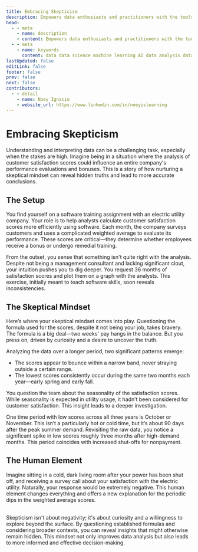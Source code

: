 ```yaml
---
title: Embracing Skepticism
description: Empowers data enthusiasts and practitioners with the tools and knowledge to unlock the potential of data.
head:
  - - meta
    - name: description
    - content: Empowers data enthusiasts and practitioners with the tools and knowledge to unlock the potential of data.
  - - meta
    - name: keywords
      content: data data science machine learning AI data analysis data-driven data enthusiasts data practitioners
lastUpdated: false
editLink: false
footer: false
prev: false
next: false
contributors:
  - - detail
    - name: Noey Ignacio
    - website_url: https://www.linkedin.com/in/noeyislearning
---
```


# Embracing Skepticism

Understanding and interpreting data can be a challenging task, especially when the stakes are high. Imagine being in a situation where the analysis of customer satisfaction scores could influence an entire company's performance evaluations and bonuses. This is a story of how nurturing a skeptical mindset can reveal hidden truths and lead to more accurate conclusions.

## The Setup

You find yourself on a software training assignment with an electric utility company. Your role is to help analysts calculate customer satisfaction scores more efficiently using software. Each month, the company surveys customers and uses a complicated weighted average to evaluate its performance. These scores are critical—they determine whether employees receive a bonus or undergo remedial training.

From the outset, you sense that something isn't quite right with the analysis. Despite not being a management consultant and lacking significant clout, your intuition pushes you to dig deeper. You request 36 months of satisfaction scores and plot them on a graph with the analysts. This exercise, initially meant to teach software skills, soon reveals inconsistencies.

## The Skeptical Mindset

Here’s where your skeptical mindset comes into play. Questioning the formula used for the scores, despite it not being your job, takes bravery. The formula is a big deal—two weeks' pay hangs in the balance. But you press on, driven by curiosity and a desire to uncover the truth.

Analyzing the data over a longer period, two significant patterns emerge:

- The scores appear to bounce within a narrow band, never straying outside a certain range.
- The lowest scores consistently occur during the same two months each year—early spring and early fall.

You question the team about the seasonality of the satisfaction scores. While seasonality is expected in utility usage, it hadn’t been considered for customer satisfaction. This insight leads to a deeper investigation.

One time period with low scores across all three years is October or November. This isn’t a particularly hot or cold time, but it’s about 90 days after the peak summer demand. Revisiting the raw data, you notice a significant spike in low scores roughly three months after high-demand months. This period coincides with increased shut-offs for nonpayment.

## The Human Element

Imagine sitting in a cold, dark living room after your power has been shut off, and receiving a survey call about your satisfaction with the electric utility. Naturally, your response would be extremely negative. This human element changes everything and offers a new explanation for the periodic dips in the weighted average scores.

<br />
Skepticism isn't about negativity; it's about curiosity and a willingness to explore beyond the surface. By questioning established formulas and considering broader contexts, you can reveal insights that might otherwise remain hidden. This mindset not only improves data analysis but also leads to more informed and effective decision-making.
